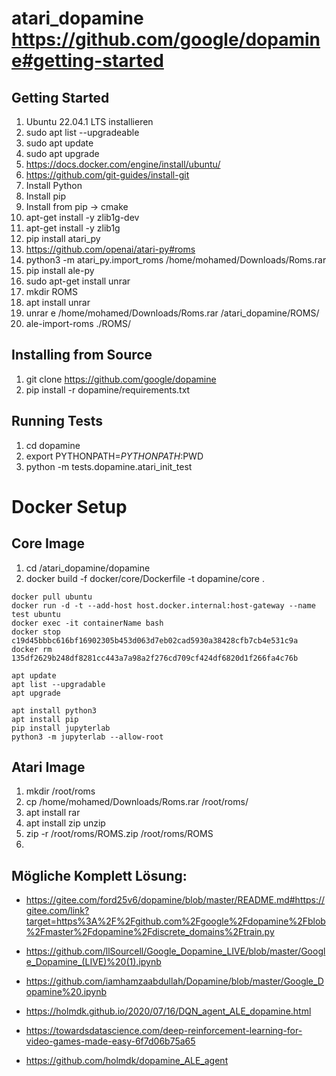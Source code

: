 # atari_dopamine https://github.com/google/dopamine#getting-started

## Getting Started
1. Ubuntu 22.04.1 LTS installieren
2. sudo apt list --upgradeable
3. sudo apt update
4. sudo apt upgrade
5. https://docs.docker.com/engine/install/ubuntu/
6. https://github.com/git-guides/install-git
7. Install Python
8. Install pip
9. Install from pip -> cmake
10. apt-get install -y zlib1g-dev
11. apt-get install -y zlib1g
12. pip install atari_py
13. https://github.com/openai/atari-py#roms
14. python3 -m atari_py.import_roms /home/mohamed/Downloads/Roms.rar
15. pip install ale-py
16. sudo apt-get install unrar
17. mkdir ROMS
18. apt install unrar
19. unrar e /home/mohamed/Downloads/Roms.rar /atari_dopamine/ROMS/
20. ale-import-roms ./ROMS/


## Installing from Source
1. git clone https://github.com/google/dopamine
2. pip install -r dopamine/requirements.txt

## Running Tests
1. cd dopamine
2. export PYTHONPATH=$PYTHONPATH:$PWD
3. python -m tests.dopamine.atari_init_test

# Docker Setup
## Core Image
1. cd /atari_dopamine/dopamine
2. docker build -f docker/core/Dockerfile -t dopamine/core .

```
docker pull ubuntu
docker run -d -t --add-host host.docker.internal:host-gateway --name test ubuntu
docker exec -it containerName bash
docker stop c19d45bbbc616bf16902305b453d063d7eb02cad5930a38428cfb7cb4e531c9a
docker rm 135df2629b248df8281cc443a7a98a2f276cd709cf424df6820d1f266fa4c76b

apt update
apt list --upgradable
apt upgrade

apt install python3
apt install pip
pip install jupyterlab
python3 -m jupyterlab --allow-root

```


## Atari Image
1. mkdir /root/roms
2. cp /home/mohamed/Downloads/Roms.rar /root/roms/
3. apt install rar
4. apt install zip unzip
5. zip -r /root/roms/ROMS.zip /root/roms/ROMS
6. 

## Mögliche Komplett Lösung:
- https://gitee.com/ford25v6/dopamine/blob/master/README.md#https://gitee.com/link?target=https%3A%2F%2Fgithub.com%2Fgoogle%2Fdopamine%2Fblob%2Fmaster%2Fdopamine%2Fdiscrete_domains%2Ftrain.py

- https://github.com/llSourcell/Google_Dopamine_LIVE/blob/master/Google_Dopamine_(LIVE)%20(1).ipynb

- https://github.com/iamhamzaabdullah/Dopamine/blob/master/Google_Dopamine%20.ipynb

- https://holmdk.github.io/2020/07/16/DQN_agent_ALE_dopamine.html

- https://towardsdatascience.com/deep-reinforcement-learning-for-video-games-made-easy-6f7d06b75a65

- https://github.com/holmdk/dopamine_ALE_agent























 
